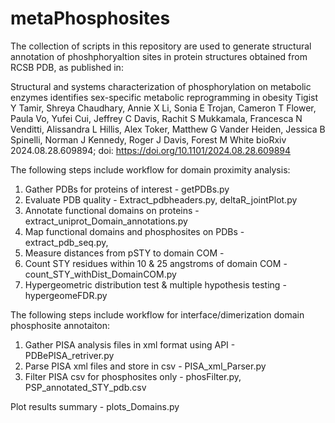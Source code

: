 # metaPhosphosites
 The collection of scripts in this repository are used to generate structural annotation of phoshphoryaltion sites in protein structures obtained from RCSB PDB, as published in: 
 
 Structural and systems characterization of phosphorylation on metabolic enzymes identifies sex-specific metabolic reprogramming in obesity
Tigist Y Tamir, Shreya Chaudhary, Annie X Li, Sonia E Trojan, Cameron T Flower, Paula Vo, Yufei Cui, Jeffrey C Davis, Rachit S Mukkamala, Francesca N Venditti, Alissandra L Hillis, Alex Toker, Matthew G Vander Heiden, Jessica B Spinelli, Norman J Kennedy, Roger J Davis, Forest M White
bioRxiv 2024.08.28.609894; doi: https://doi.org/10.1101/2024.08.28.609894

The following steps include workflow for domain proximity analysis:
 1. Gather PDBs for proteins of interest - getPDBs.py
 2. Evaluate PDB quality - Extract_pdbheaders.py, deltaR_jointPlot.py
 3. Annotate functional domains on proteins - extract_uniprot_Domain_annotations.py
 4. Map functional domains and phosphosites on PDBs -  extract_pdb_seq.py, 
 5. Measure distances from pSTY to domain COM -
 6. Count STY residues within 10 & 25 angstroms of domain COM - count_STY_withDist_DomainCOM.py
 7. Hypergeometric distribution test & multiple hypothesis testing - hypergeomeFDR.py

The following steps include workflow for interface/dimerization domain phosphosite annotaiton:
 1. Gather PISA analysis files in xml format using API - PDBePISA_retriver.py
 2. Parse PISA xml files and store in csv - PISA_xml_Parser.py
 3. Filter PISA csv for phosphosites only - phosFilter.py, PSP_annotated_STY_pdb.csv

Plot results summary - plots_Domains.py

